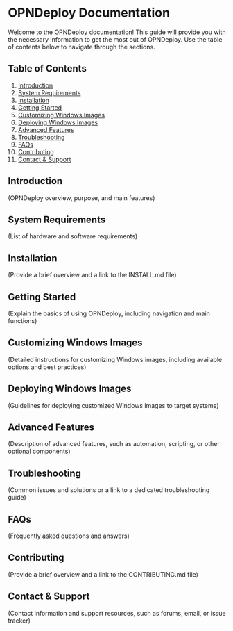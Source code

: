 # OPNDeploy Documentation

Welcome to the OPNDeploy documentation! This guide will provide you with the necessary information to get the most out of OPNDeploy. Use the table of contents below to navigate through the sections.

## Table of Contents

1. [Introduction](#introduction)
2. [System Requirements](#system-requirements)
3. [Installation](#installation)
4. [Getting Started](#getting-started)
5. [Customizing Windows Images](#customizing-windows-images)
6. [Deploying Windows Images](#deploying-windows-images)
7. [Advanced Features](#advanced-features)
8. [Troubleshooting](#troubleshooting)
9. [FAQs](#faqs)
10. [Contributing](#contributing)
11. [Contact & Support](#contact--support)

## Introduction

(OPNDeploy overview, purpose, and main features)

## System Requirements

(List of hardware and software requirements)

## Installation

(Provide a brief overview and a link to the INSTALL.md file)

## Getting Started

(Explain the basics of using OPNDeploy, including navigation and main functions)

## Customizing Windows Images

(Detailed instructions for customizing Windows images, including available options and best practices)

## Deploying Windows Images

(Guidelines for deploying customized Windows images to target systems)

## Advanced Features

(Description of advanced features, such as automation, scripting, or other optional components)

## Troubleshooting

(Common issues and solutions or a link to a dedicated troubleshooting guide)

## FAQs

(Frequently asked questions and answers)

## Contributing

(Provide a brief overview and a link to the CONTRIBUTING.md file)

## Contact & Support

(Contact information and support resources, such as forums, email, or issue tracker)
